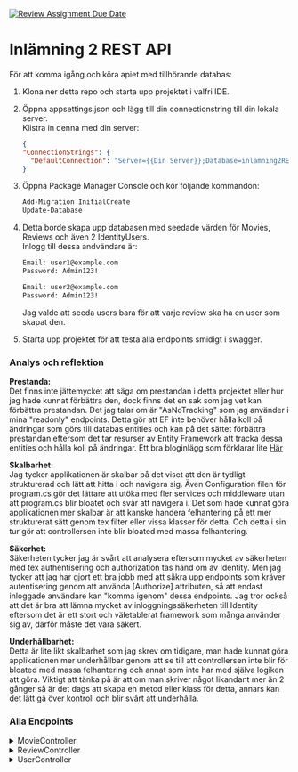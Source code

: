 [![Review Assignment Due Date](https://classroom.github.com/assets/deadline-readme-button-24ddc0f5d75046c5622901739e7c5dd533143b0c8e959d652212380cedb1ea36.svg)](https://classroom.github.com/a/VL9E0aaN)

# Inlämning 2 REST API

För att komma igång och köra apiet med tillhörande databas:

1. Klona ner detta repo och starta upp projektet i valfri IDE.


2. Öppna appsettings.json och lägg till din connectionstring till din lokala server. <br>
    Klistra in denna med din server:

    ```json
    {
    "ConnectionStrings": {
      "DefaultConnection": "Server={{Din Server}};Database=inlamning2REST;Trusted_Connection=True;MultipleActiveResultSets=true;TrustServerCertificate=True"
    }
   ```
3. Öppna Package Manager Console och kör följande kommandon:
    ```bash
    Add-Migration InitialCreate
    Update-Database
    ```
   
4. Detta borde skapa upp databasen med seedade värden för Movies, Reviews och även 2 IdentityUsers. <br>
    Inlogg till dessa andvändare är: <br>

    ```bash
    Email: user1@example.com
    Password: Admin123!
   
   Email: user2@example.com
   Password: Admin123!
    ```
   Jag valde att seeda users bara för att varje review ska ha en user som skapat den.


5. Starta upp projektet för att testa alla endpoints smidigt i swagger.


### Analys och reflektion

**Prestanda:** <br>
Det finns inte jättemycket att säga om prestandan i detta projektet eller hur jag hade kunnat förbättra den,
dock finns det en sak som jag vet kan förbättra prestandan. Det jag talar om är "AsNoTracking" som jag använder 
i mina "readonly" endpoints. Detta gör att EF inte behöver hålla koll på ändringar som görs till databas entities och
kan på det sättet förbättra prestandan eftersom det tar resurser av Entity Framework att tracka dessa entities och
hålla koll på ändringar. Ett bra bloginlägg som förklarar lite [Här](https://www.c-sharpcorner.com/article/maximizing-performance-in-entity-framework-co-tracking-vs-no-tracking/)<br>

**Skalbarhet:** <br>
Jag tycker applikationen är skalbar på det viset att den är tydligt strukturerad och lätt att hitta i och navigera sig.
Även Configuration filen för program.cs gör det lättare att utöka med fler services och middleware utan att program.cs
blir bloatet och svår att navigera i. Det som hade kunnat göra applikationen mer skalbar är att kanske handera felhantering
på ett mer strukturerat sätt genom tex filter eller vissa klasser för detta. Och detta i sin tur gör att controllersen inte
blir bloated med massa felhantering.<br>

**Säkerhet:** <br>
Säkerheten tycker jag är svårt att analysera eftersom mycket av säkerheten med tex authentisering och authorization tas
hand om av Identity. Men jag tycker att jag har gjort ett bra jobb med att säkra upp endpoints som kräver autentisering
genom att använda [Authorize] attributen, så att endast inloggade användare kan "komma igenom" dessa endpoints. Jag tror
också att det är bra att lämna mycket av inloggningssäkerheten till Identity eftersom det är ett stort och väletablerat
framework som många använder sig av, därför måste det vara säkert. <br>

**Underhållbarhet:** <br>
Detta är lite likt skalbarhet som jag skrev om tidigare, man hade kunnat göra applikationen mer underhållbar genom att
se till att controllersen inte blir för bloated med massa felhantering och annat som inte har med själva logiken att göra.
Viktigt att tänka på är att om man skriver något likandant mer än 2 gånger så är det dags att skapa en metod eller klass
för detta, annars kan det lätt gå över kontroll och blir svårt att underhålla. <br>

### Alla Endpoints

<details>
<summary>MovieController</summary>

**GET /api/Movie:** <br>
Returnerar en lista över alla filmer i databasen. Filmerna returneras som JSON-objekt och inkluderar deras associerade recensioner. Denna endpoint kräver inte autentisering. Varje film-objekt har följande struktur:

```json
{
  "Id": "int",
  "Title": "string",
  "ReleaseYear": "int",
  "Reviews": [
    {
      "Id": "int",
      "Grade": "int",
      "Comment": "string",
      "MovieId": "int",
      "UserId": "string"
    },
    ...
  ]
}
```

**GET /api/Movie/{id}:** <br>
Returnerar en enskild film med det angivna ID:t. Filmen returneras som ett JSON-objekt och inkluderar dess associerade recensioner. Denna endpoint kräver inte autentisering. Film-objektet har samma struktur som ovan.

**PUT /api/Movie/{id}:** <br>
Uppdaterar filmen med det angivna ID:t. Denna endpoint kräver autentisering och accepterar ett JSON-objekt med de nya filmdetaljerna i bodyn. Den bör ha följande struktur:

```json
{
  "Title": "string",
  "ReleaseYear": "int"
}
```

**POST /api/Movie:** <br>
Skapar en ny film. Denna endpoint kräver autentisering och accepterar ett JSON-objekt med filmdetaljerna i bodyn. Den bör ha samma struktur som för **PUT /api/Movie/{id}**.

**DELETE /api/Movie/{id}:** <br>
Tar bort filmen med det angivna ID:t. Denna endpoint kräver autentisering. Returnerar statuskod 204 (No Content) vid framgång.

**GET /api/Movie/{id}/reviews:** <br>
Returnerar en lista över alla recensioner för filmen med det angivna ID:t. Recensionerna returneras som JSON-objekt. Denna endpoint kräver inte autentisering. Varje recensionsobjekt har följande struktur:

```json
{
  "Id": "int",
  "Grade": "int",
  "Comment": "string",
  "MovieId": "int",
  "UserId": "string"
}
```

</details>
<details>
<summary>ReviewController</summary>

**GET /api/Review:** <br>
Returnerar en lista över alla recensioner i databasen. Recensionerna returneras som JSON-objekt. Denna endpoint kräver inte autentisering. Varje recensionsobjekt har samma struktur som **GET /api/Movie/{id}/reviews:**.

**GET /api/Review/{id}:** <br>
Returnerar en enskild recension med det angivna ID:t. Recensionen returneras som ett JSON-objekt. Denna endpoint kräver inte autentisering. Recensionsobjektet har samma struktur som ovan.

**PUT /api/Review/{id}:** <br>
Uppdaterar recensionen med det angivna ID:t. Denna endpoint kräver autentisering och accepterar ett JSON-objekt med de nya recensionsdetaljerna i bodyn. Den bör ha följande struktur:

```json
{
  "Grade": "int",
  "Comment": "string",
  "MovieId": "int"
}
```

**POST /api/Review:** <br>
Skapar en ny recension. Denna endpoint kräver autentisering och accepterar ett JSON-objekt med recensionsdetaljerna i bodyn. Den bör ha samma struktur som för **PUT /api/Review/{id}**.

**DELETE /api/Review/{id}:** <br>
Tar bort recensionen med det angivna ID:t. Denna endpoint kräver autentisering. Returnerar statuskod 204 (No Content) vid framgång.

</details>

<details>
<summary>UserController</summary>

**GET /api/User/reviews:** <br>
Returnerar en lista över alla recensioner skrivna av den för närvarande autentiserade användaren. Recensionerna returneras som JSON-objekt. Denna endpoint kräver autentisering. Varje recensionsobjekt har samma struktur som ovan.

</details>
